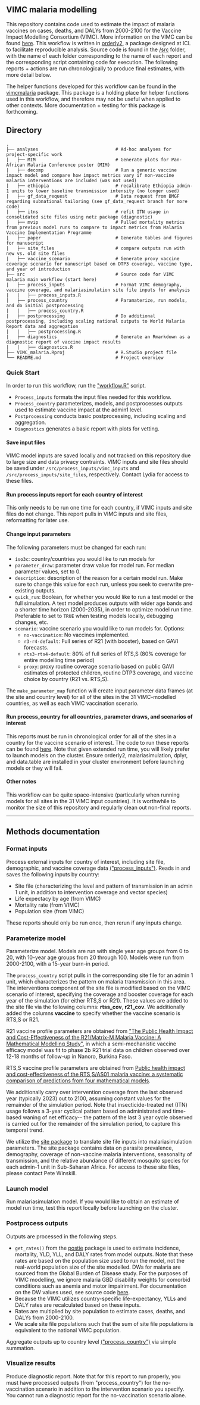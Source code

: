 ## VIMC malaria modelling
This repository contains code used to estimate the impact of malaria vaccines on cases, deaths, and DALYs from 2000-2100 for the Vaccine Impact Modelling Consortium (VIMC). More information on the VIMC can be found [here](https://www.vaccineimpact.org/). This workflow is written in [orderly2](https://mrc-ide.github.io/orderly2/), a package designed at ICL to facilitate reproducible analysis. Source code is found in the [/src](https://github.com/mrc-ide/VIMC_malaria/tree/main/src) folder, with the name of each folder corresponding to the name of each report and the corresponding script containing code for execution. The following reports + actions are run chronologically to produce final estimates, with more detail below. 

The helper functions developed for this workflow can be found in the [vimcmalaria](https://github.com/mrc-ide/vimcmalaria) package. This package is a holding place for helper functions used in this workflow, and therefore may not be useful when applied to other contexts. More documentation + testing for this package is forthcoming.

## Directory
```
.
├── analyses                             # Ad-hoc analyses for project-specific work
|   ├── MIM                              # Generate plots for Pan-African Malaria Conference poster (MIM)
|   ├── decomp                           # Run a generic vaccine impact model and compare how impact metrics vary if non-vaccine malaria interventions are included (was not used)
|   ├── ethiopia                         # recalibrate Ethiopia admin-1 units to lower baseline transmission intensity (no longer used)
|   ├── gf_data_request                  # Data request from BMGF regarding subnational tailoring (see gf_data_request branch for more code)
|   ├── itns                             # refit ITN usage in consolidated site files using netz package (diagnostic)
|   ├── mvip                             # Pulled mortality metrics from previous model runs to compare to impact metrics from Malaria Vaccine Implementation Programme
|   ├── paper                            # Generate tables and figures for manuscript
|   ├── site_files                       # compare outputs run with new vs. old site files
|   ├── vaccine_scenario                 # Generate proxy vaccine coverage scenario for manuscript based on DTP3 coverage, vaccine type, and year of introduction
├── src                                  # Source code for VIMC malaria main workflow (start here)
|   ├── process_inputs                   # Format VIMC demography, vaccine coverage, and malariasimulation site file inputs for analysis
|   |   ├── process_inputs.R                   
|   ├── process_country                  # Paramaterize, run models, and do initial postprocessing
|   |   ├── process_country.R                   
|   ├── postprocessing                   # Do additional postprocessing, including scaling national outputs to World Malaria Report data and aggregation
|   |   ├── postprocessing.R                   
|   ├── diagnostics                      # Generate an Rmarkdown as a diagnostic report of vaccine impact results
|   |   ├── diagnostics.R                   
├── VIMC_malaria.Rproj                   # R.Studio project file
└── README.md                            # Project overview

```

###  Quick Start
In order to run this workflow, run the ["workflow.R"](https://github.com/mrc-ide/VIMC_malaria/blob/main/workflow.R) script. 
- `Process_inputs` formats the input files needed for this workflow.
- `Process_country` parameterizes, models, and postprocesses outputs used to estimate vaccine impact at the admin1 level.
- `Postprocessing` conducts basic postprocessing, including scaling and aggregation.
- `Diagnostics` generates a basic report with plots for vetting.

#### Save input files
VIMC model inputs are saved locally and not tracked on this repository due to large size and data privacy contraints. VIMC inputs and site files should be saved under `/src/process_inputs/vimc_inputs` and `/src/process_inputs/site_files`, respectively. Contact Lydia for access to these files.

#### Run process inputs report for each country of interest
This only needs to be run one time for each country, if VIMC inputs and site files do not change. This report pulls in VIMC inputs and site files, reformatting for later use. 

####  Change input parameters
The following parameters must be changed for each run:
- `iso3c`: country/countries you would like to run models for
- `parameter_draw`: parameter draw value for model run. For median parameter values, set to 0.
- `description`: description of the reason for a certain model run. Make sure to change this value for each run, unless you seek to overwrite pre-existing outputs.
- `quick_run`: Boolean, for whether you would like to run a test model or the full simulation. A test model produces outputs with wider age bands and a shorter time horizon (2000-2035), in order to optimize model run time. Preferable to set to `TRUE` when testing models locally, debugging changes, etc.
- `scenario`: vaccine scenario you would like to run models for. Options:
    * `no-vaccination`: No vaccines implemented. 
    * `r3-r4-default`: Full series of R21 (with booster), based on GAVI forecasts.
    * `rts3-rts4-default`: 80% of full series of RTS,S (80% coverage for entire modelling time period)
    * `proxy`: proxy routine coverage scenario based on public GAVI estimates of protected children, routine DTP3 coverage, and vaccine choice by country (R21 vs. RTS,S). 
      
The `make_parameter_map` function will create input parameter data frames (at the site and country level) for all of the sites in the 31 VIMC-modelled countries, as well as each VIMC vaccination scenario. 

#### Run process_country  for all countries, parameter draws, and scenarios of interest
This reports must be run in chronological order for all of the sites in a country for the vaccine scenario of interest. The code to run these reports can be found [here](https://github.com/mrc-ide/VIMC_malaria/blob/main/workflow.R). 
Note that given extended run time, you will likely prefer to launch models on the cluster. Ensure orderly2, malariasimulation, dplyr, and data.table are installed in your cluster environment before launching models or they will fail. 

#### Other notes
This workflow can be quite space-intensive (particularly when running models for all sites in the 31 VIMC input countries). It is worthwhile to monitor the size of this repository and regularly clean out non-final reports. 

---

## Methods documentation
###  Format inputs
Process external inputs for country of interest, including site file, demographic, and vaccine coverage data [("process_inputs")](https://github.com/mrc-ide/VIMC_malaria/blob/main/src/process_inputs/process_inputs.R). Reads in and saves the following inputs by country:
- Site file (characterizing the level and pattern of transmission in an admin 1 unit, in addition to intervention coverage and vector species)
- Life expectacy by age (from VIMC)
- Mortality rate (from VIMC)
- Population size (from VIMC)

These reports should only be run once, then rerun if any inputs change.

### Parameterize model
Parameterize model. Models are run with single year age groups from 0 to 20, with 10-year age groups from 20 through 100. Models were run from 2000-2100, with a 15-year burn-in period.

The `process_country` script pulls in the corresponding site file for an admin 1 unit, which characterizes the pattern on malaria transmission in this area. The interventions component of the site file is modified based on the VIMC scenario of interest, specifying the coverage and booster coverage for each year of the simulation (for either RTS,S or R21). These values are added to the site file via the following columns: **rtss_cov**, **r21_cov**. We additionally added the columns **vaccine** to specify whether the vaccine scenario is RTS,S or R21. 

R21 vaccine profile parameters are obtained from ["The Public Health Impact and Cost-Effectiveness of the R21/Matrix-M Malaria Vaccine: A Mathematical Modelling Study"]([https://papers.ssrn.com/sol3/papers.cfm?abstract_id=4597985](https://www.thelancet.com/journals/laninf/article/PIIS1473-3099(23)00816-2/fulltext)), in which a semi-mechanistic vaccine efficacy model was fit to phase 2b R21 trial data on children observed over 12-18 months of follow-up in Nanoro, Burkina Faso.

RTS,S vaccine profile parameters are obtained from [Public health impact and cost-effectiveness of the RTS,S/AS01 malaria vaccine: a systematic comparison of predictions from four mathematical models](https://www.thelancet.com/journals/laninf/article/PIIS1473-3099(23)00816-2/fulltext). 

We additionally carry over intervention coverage from the last observed year (typically 2023) out to 2100, assuming constant values for the remainder of the simulation period. Note that insecticide-treated net (ITN) usage follows a 3-year cyclical pattern based on administrated and time-based waning of net efficacy-- the pattern of the last 3 year cycle observed is carried out for the remainder of the simulation period, to capture this temporal trend. 

We utilize the [site package](https://mrc-ide.github.io/site/) to translate site file inputs into malariasimulation parameters. The site package contains data on parasite prevalence, demography, coverage of non-vaccine malaria interventions, seasonality of transmission, and the relative abundance of different mosquito species for each admin-1 unit in Sub-Saharan Africa. For access to these site files, please contact Pete Winskill. 

### Launch model
Run malariasimulation model. If you would like to obtain an estimate of model run time, test this report locally before launching on the cluster.

### Postprocess outputs 
Outputs are processed in the following steps.

* `get_rates()` from the [postie](https://github.com/mrc-ide/postie) package is used to estimate incidence, mortality, YLD, YLL, and DALY rates from model outputs. Note that these rates are based on the population size used to run the model, not the real-world population size of the site modelled. DWs for malaria are sourced from the Global Burden of Disease study. For the purposes of VIMC modelling, we ignore malaria GBD disability weights for comorbid conditions such as anemia and motor impairiment. For documentation on the DW values used, see source code [here](https://github.com/mrc-ide/postie/blob/dalys/R/epi.R#L36-L85).
* Because the VIMC utilizes country-specific life-expectancy, YLLs and DALY rates are recalculated based on these inputs.
* Rates are multiplied by site population to estimate cases, deaths, and DALYs from 2000-2100.
* We scale site file populations such that the sum of site file populations is equivalent to the national VIMC population.

Aggregate outputs up to country level [("process_country")](https://github.com/mrc-ide/VIMC_malaria/blob/main/src/process_country/orderly.R) via simple summation.

### Visualize results
Produce diagnostic report. Note that for this report to run properly, you must have processed outputs (from "process_country") for the no-vaccination scenario in addition to the intervention scenario you specify. You cannot run a diagnostic report for the no-vaccination scenario alone.
